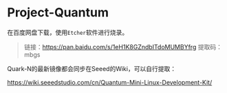 # Project-Quantum

在百度网盘下载，使用`Etcher`软件进行烧录。

> 链接：https://pan.baidu.com/s/1eH1K8GZndbITdoMUMBYfrg 
> 提取码：mbgs 

Quark-N的最新镜像都会同步在Seeed的Wiki，可以自行提取：

https://wiki.seeedstudio.com/cn/Quantum-Mini-Linux-Development-Kit/